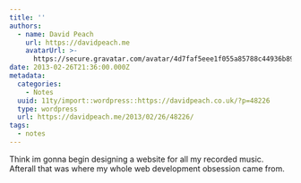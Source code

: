 ```yaml
---
title: ''
authors:
  - name: David Peach
    url: https://davidpeach.me
    avatarUrl: >-
      https://secure.gravatar.com/avatar/4d7faf5eee1f055a85788c44936b8995eaab6dfb004e7854ec747ccb272e91ee?s=96&d=mm&r=g
date: 2013-02-26T21:36:00.000Z
metadata:
  categories:
    - Notes
  uuid: 11ty/import::wordpress::https://davidpeach.co.uk/?p=48226
  type: wordpress
  url: https://davidpeach.me/2013/02/26/48226/
tags:
  - notes
---
```

Think im gonna begin designing a website for all my recorded music. Afterall that was where my whole web development obsession came from.
